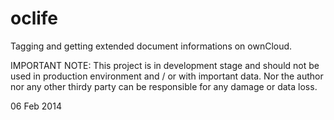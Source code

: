 oclife
======

Tagging and getting extended document informations on ownCloud.

IMPORTANT NOTE: This project is in development stage and should not be used in production environment and / or with important data. Nor the author nor any other thirdy party can be responsible for any damage or data loss.

06 Feb 2014
